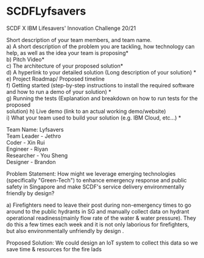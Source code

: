 # SCDFLyfsavers
SCDF X IBM Lifesavers' Innovation Challenge 20/21 

Short description of your team members, and team name.<br>
a) A short description of the problem you are tackling, how technology can help, as
well as the idea your team is proposing* <br>
b) Pitch Video* <br>
c) The architecture of your proposed solution* <br>
d) A hyperlink to your detailed solution (Long description of your solution) * <br>
e) Project Roadmap/ Proposed timeline <br>
f) Getting started (step-by-step instructions to install the required software and how to
run a demo of your solution) * <br>
g) Running the tests (Explanation and breakdown on how to run tests for the proposed <br>
solution)
h) Live demo (link to an actual working demo/website) <br>
i) What your team used to build your solution (e.g. IBM Cloud, etc...) * <br>

Team Name: Lyfsavers<br>
Team Leader - Jethro<br>
Coder - Xin Rui<br>
Engineer - Riyan<br>
Researcher - You Sheng<br>
Designer - Brandon

Problem Statement: How might we leverage emerging technologies (specifically "Green-Tech") to enhance emergency response and public safety in Singapore and make SCDF's service delivery environmentally friendly by design?

a) Firefighters need to leave their post during non-emergency times to go around to the public hydrants in SG and manually collect data on hydrant operational readiness(mainly flow rate of the water & water pressure). They do this a few times each week and it is not only laborious for firefighters, but also environmentally unfriendly by design . 

Proposed Solution: We could design an IoT system to collect this data so we save time & resources for the fire lads
